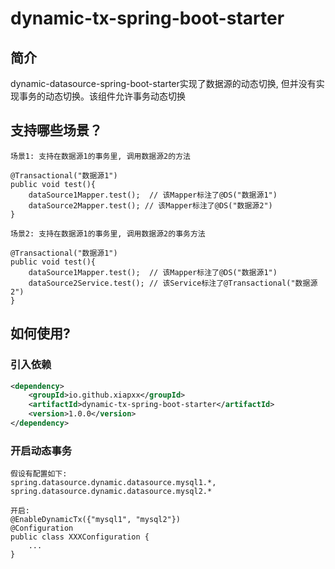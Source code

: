 # dynamic-tx-spring-boot-starter

## 简介
dynamic-datasource-spring-boot-starter实现了数据源的动态切换, 但并没有实现事务的动态切换。该组件允许事务动态切换

## 支持哪些场景？

    场景1: 支持在数据源1的事务里, 调用数据源2的方法
    
    @Transactional("数据源1")
    public void test(){
        dataSource1Mapper.test();  // 该Mapper标注了@DS("数据源1")
        dataSource2Mapper.test(); // 该Mapper标注了@DS("数据源2")
    }

    场景2: 支持在数据源1的事务里, 调用数据源2的事务方法

    @Transactional("数据源1")
    public void test(){
        dataSource1Mapper.test();  // 该Mapper标注了@DS("数据源1")
        dataSource2Service.test(); // 该Service标注了@Transactional("数据源2")
    }

## 如何使用?

### 引入依赖
~~~~xml
<dependency>
    <groupId>io.github.xiapxx</groupId>
    <artifactId>dynamic-tx-spring-boot-starter</artifactId>
    <version>1.0.0</version>
</dependency>
~~~~

### 开启动态事务
    假设有配置如下:
    spring.datasource.dynamic.datasource.mysql1.*,
    spring.datasource.dynamic.datasource.mysql2.* 

    开启:
    @EnableDynamicTx({"mysql1", "mysql2"})
    @Configuration
    public class XXXConfiguration {
        ...
    }
